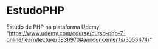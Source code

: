 # EstudoPHP
Estudo de PHP na plataforma Udemy "https://www.udemy.com/course/curso-php-7-online/learn/lecture/5836970#announcements/5055474/"
